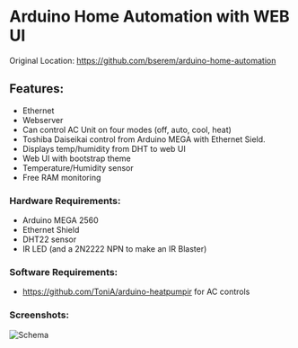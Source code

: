 # Arduino Home Automation with WEB UI

Original Location: https://github.com/bserem/arduino-home-automation

## Features:
* Ethernet
* Webserver
* Can control AC Unit on four modes (off, auto, cool, heat)
* Toshiba Daiseikai control from Arduino MEGA with Ethernet Sield.
* Displays temp/humidity from DHT to web UI
* Web UI with bootstrap theme
* Temperature/Humidity sensor
* Free RAM monitoring

### Hardware Requirements:
* Arduino MEGA 2560
* Ethernet Shield
* DHT22 sensor
* IR LED (and a 2N2222 NPN to make an IR Blaster)

### Software Requirements:
* https://github.com/ToniA/arduino-heatpumpir for AC controls

### Screenshots:
![Schema](https://raw.github.com/bserem/arduino-home-automation/master/Home_Automation_WEB_UI.jpg)

